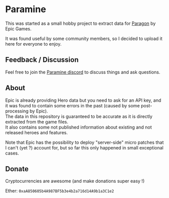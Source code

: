 # Paramine

This was started as a small hobby project to extract data for [Paragon](https://www.epicgames.com/paragon) by Epic Games.

It was found useful by some community members, so I decided to upload it here for everyone to enjoy.

## Feedback / Discussion

Feel free to join the [Paramine discord](https://discord.gg/GHgcJqK) to discuss things and ask questions.

## About

Epic is already providing Hero data but you need to ask for an API key, and it was found to contain some errors in the past (caused by some post-processing by Epic).  
The data in this repository is guaranteed to be accurate as it is directly extracted from the game files.   
It also contains some not published information about existing and not released heroes and features.

Note that Epic has the possibility to deploy "server-side" micro patches that I can't (yet ?) account for, but so far this only happened in small exceptional cases.

## Donate

Cryptocurrencies are awesome (and make donations super easy !)

Ether: `0xaA850605b4A987BF5b3e4b2a716d14A9b1a3C1e2`
